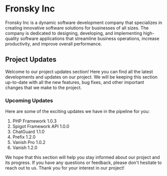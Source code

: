 # Fronsky Inc
Fronsky Inc is a dynamic software development company that specializes in creating innovative software solutions for businesses of all sizes. The company is dedicated to designing, developing, and implementing high-quality software applications that streamline business operations, increase productivity, and improve overall performance.

## Project Updates
Welcome to our project updates section! Here you can find all the latest developments and updates on our project. We will be keeping this section up-to-date with all the new features, bug fixes, and other important changes that we make to the project.

### Upcoming Updates
Here are some of the exciting updates we have in the pipeline for you:

1. PHP Framework 1.0.3
2. Spigot Framework API 1.0.0
3. ChatGuard 1.1.0
4. Prefix 1.2.0
5. Vanish Pro 1.0.2
6. Vanish 1.2.0

We hope that this section will help you stay informed about our project and its progress. If you have any questions or feedback, please don't hesitate to reach out to us. Thank you for your interest in our project!

